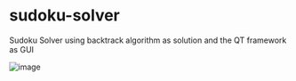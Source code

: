 # sudoku-solver
Sudoku Solver using backtrack algorithm as solution and the QT framework as GUI

![image](https://user-images.githubusercontent.com/52888989/149622740-8575980f-d034-4a34-ade1-0dd960ec3501.png)
